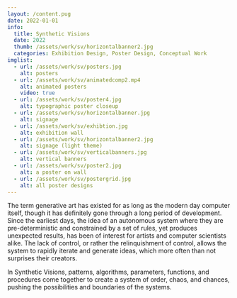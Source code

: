 ```yaml
---
layout: /content.pug
date: 2022-01-01
info:
  title: Synthetic Visions
  date: 2022
  thumb: /assets/work/sv/horizontalbanner2.jpg
  categories: Exhibition Design, Poster Design, Conceptual Work
imglist:
  - url: /assets/work/sv/posters.jpg
    alt: posters
  - url: /assets/work/sv/animatedcomp2.mp4
    alt: animated posters
    video: true
  - url: /assets/work/sv/poster4.jpg
    alt: typographic poster closeup
  - url: /assets/work/sv/horizontalbanner.jpg
    alt: signage
  - url: /assets/work/sv/exhibtion.jpg
    alt: exhibition wall
  - url: /assets/work/sv/horizontalbanner2.jpg
    alt: signage (light theme)
  - url: /assets/work/sv/verticalbanners.jpg
    alt: vertical banners
  - url: /assets/work/sv/poster2.jpg
    alt: a poster on wall
  - url: /assets/work/sv/postergrid.jpg
    alt: all poster designs
---
```

The term generative art has existed for as long as the modern day computer itself, though it has definitely gone through a long period of development. Since the earliest days, the idea of an autonomous system where they are pre-deterministic and constrained by a set of rules, yet produces unexpected results, has been of interest for artists and computer scientists alike. The lack of control, or rather the relinquishment of control, allows the system to rapidly iterate and generate ideas, which more often than not surprises their creators.

In Synthetic Visions, patterns, algorithms, parameters, functions, and procedures come together to create a system of order, chaos, and chances, pushing the possibilities and boundaries of the systems.